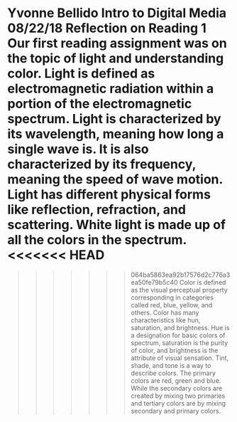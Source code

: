 Yvonne Bellido
Intro to Digital Media
08/22/18
Reflection on Reading 1
Our first reading assignment was on the topic of light and understanding color. Light is defined as electromagnetic radiation within a portion of the electromagnetic spectrum. Light is characterized by its wavelength, meaning how long a single wave is. It is also characterized by  its frequency, meaning the speed of wave motion. Light has different physical forms like reflection, refraction, and scattering. White light is made up of all the colors in the spectrum.
<<<<<<< HEAD
=======

>>>>>>> 064ba5863ea92b17576d2c776a3ea50fe79b5c40
Color is defined as the visual perceptual property corresponding in categories called red, blue, yellow, and others. Color has many characteristics like hun, saturation, and brightness. Hue is a designation for basic colors of spectrum, saturation is the purity of color, and brightness is the attribute of visual sensation. Tint, shade, and tone is a way to describe colors. The primary colors are red, green and blue. While the secondary colors are created by mixing two primaries and tertiary colors are by mixing secondary and primary colors.
